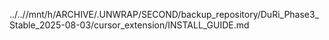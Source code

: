 ../..//mnt/h/ARCHIVE/.UNWRAP/SECOND/backup_repository/DuRi_Phase3_Stable_2025-08-03/cursor_extension/INSTALL_GUIDE.md
